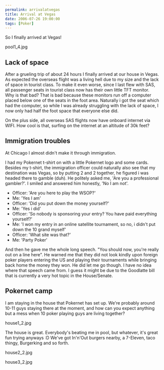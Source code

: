 ```yaml
---
permalink: arrivalatvegas
title: Arrival at Vegas
date: 2006-07-26 19:00:00
tags: [Poker]
---
```

So I finally arrived at Vegas!

<!-- more -->

pool1_4.jpg

## Lack of space

After a grueling trip of about 24 hours I finally arrived at our house in Vegas. As expected the overseas flight was a living hell due to my size and the lack of space in tourist class. To make it even worse, since I last flew with SAS, all passenger seats in tourist class now has their own little TFT monitor. Why is that bad? That is bad because these monitors run off a computer placed below one of the seats in the foot area. Naturally i got the seat which had the computer, so while I was already struggling with the lack of space, I now only had half the foot space that everyone else did.

On the plus side, all overseas SAS flights now have onboard internet via WIFI. How cool is that, surfing on the internet at an altitude of 30k feet?

## Immigration troubles

At Chicago I almost didn't make it through immigration.

I had my Pokernet t-shirt on with a little Pokernet logo and some cards. Besides my t-shirt, the immigration officer could naturally also see that my destination was Vegas, so by putting 2 and 2 together, he figured i was headed there to gamble (duh). He politely asked me, 'Are you a professional gambler?'. I smiled and answered him honestly, 'No I am not'.

* Officer: 'Are you here to play the WSOP?'  
* Me: 'Yes I am'  
* Officer: 'Did you put down the money yourself?'  
* Me: 'Yes i did'  
* Officer: 'So nobody is sponsoring your entry? You have paid everything yourself?'  
* Me: 'I won my entry in an online satellite tournament, so no, i didn't put down the 10 grand myself'  
* Officer: 'What site was that?'  
* Me: 'Party Poker'

And then he gave me the whole long speech. "You should now, you're really out on a line here". He warned me that they did not look kindly upon foreign poker players entering the US and playing their tournaments while bringing back home the money they won. He did let me go though. I have no idea where that speech came from. I guess it might be due to the Goodlatte bill that is currently a very hot topic in the House/Senate.

## Pokernet camp

I am staying in the house that Pokernet has set up. We're probably around 10-11 guys staying there at the moment, and how can you expect anything but a mess when 10 poker playing guys are living together?

house1_2.jpg

The house is great. Everybody's beating me in pool, but whatever, it's great fun trying anyways :D We've got In'n'Out burgers nearby, a 7-Eleven, taco thingy, Burgerking and so forth.

house2_2.jpg

house3_2.jpg